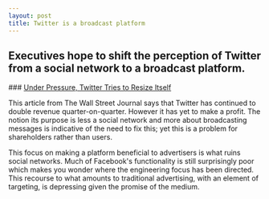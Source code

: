 ```yaml
---
layout: post
title: Twitter is a broadcast platform
---
```


## Executives hope to shift the perception of Twitter from a social network to a broadcast platform.
### [Under Pressure, Twitter Tries to Resize Itself](http://online.wsj.com/articles/under-pressure-twitter-tries-to-resize-itself-1405632019)

This article from The Wall Street Journal says that Twitter has continued to double revenue quarter-on-quarter. However it has yet to make a profit. The notion its purpose is less a social network and more about broadcasting messages is indicative of the need to fix this; yet this is a problem for shareholders rather than users.

This focus on making a platform beneficial to advertisers is what ruins social networks. Much of Facebook's functionality is still surprisingly poor which makes you wonder where the engineering focus has been directed. This recourse to what amounts to traditional advertising, with an element of targeting, is depressing given the promise of the medium.